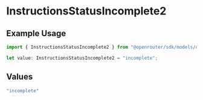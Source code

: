 # InstructionsStatusIncomplete2

## Example Usage

```typescript
import { InstructionsStatusIncomplete2 } from "@openrouter/sdk/models/operations";

let value: InstructionsStatusIncomplete2 = "incomplete";
```

## Values

```typescript
"incomplete"
```